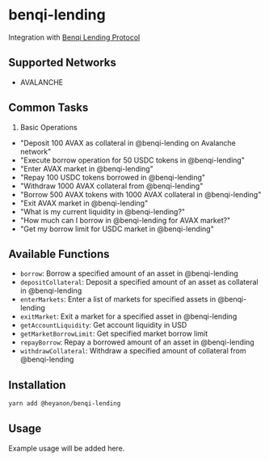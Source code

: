# benqi-lending

Integration with [Benqi Lending Protocol](https://app.benqi.fi/markets)

## Supported Networks

- AVALANCHE

## Common Tasks

1. Basic Operations

- "Deposit 100 AVAX as collateral in @benqi-lending on Avalanche network"
- "Execute borrow operation for 50 USDC tokens in @benqi-lending"
- "Enter AVAX market in @benqi-lending"
- "Repay 100 USDC tokens borrowed in @benqi-lending"
- "Withdraw 1000 AVAX collateral from @benqi-lending"
- "Borrow 500 AVAX tokens with 1000 AVAX collateral in @benqi-lending"
- "Exit AVAX market in @benqi-lending"
- "What is my current liquidity in @benqi-lending?"
- "How much can I borrow in @benqi-lending for AVAX market?"
- "Get my borrow limit for USDC market in @benqi-lending"

## Available Functions

- `borrow`: Borrow a specified amount of an asset in @benqi-lending
- `depositCollateral`: Deposit a specified amount of an asset as collateral in @benqi-lending
- `enterMarkets`: Enter a list of markets for specified assets in @benqi-lending
- `exitMarket`: Exit a market for a specified asset in @benqi-lending
- `getAccountLiquidity`: Get account liquidity in USD
- `getMarketBorrowLimit`: Get specified market borrow limit
- `repayBorrow`: Repay a borrowed amount of an asset in @benqi-lending
- `withdrawCollateral`: Withdraw a specified amount of collateral from @benqi-lending

## Installation

```bash
yarn add @heyanon/benqi-lending
```

## Usage

Example usage will be added here.
